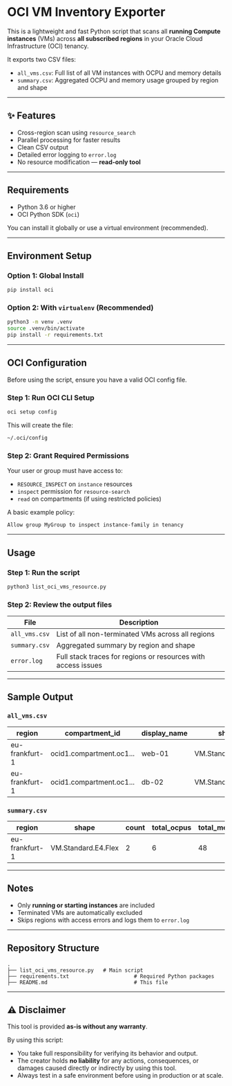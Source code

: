 # OCI VM Inventory Exporter

This is a lightweight and fast Python script that scans all **running Compute instances** (VMs) across **all subscribed regions** in your Oracle Cloud Infrastructure (OCI) tenancy.

It exports two CSV files:

* `all_vms.csv`: Full list of all VM instances with OCPU and memory details
* `summary.csv`: Aggregated OCPU and memory usage grouped by region and shape

---

## ✨ Features

* Cross-region scan using `resource_search`
* Parallel processing for faster results
* Clean CSV output
* Detailed error logging to `error.log`
* No resource modification — **read-only tool**

---

## Requirements

* Python 3.6 or higher
* OCI Python SDK (`oci`)

You can install it globally or use a virtual environment (recommended).

---

## Environment Setup

### Option 1: Global Install

```bash
pip install oci
```

### Option 2: With `virtualenv` (Recommended)

```bash
python3 -m venv .venv
source .venv/bin/activate
pip install -r requirements.txt
```

---

## OCI Configuration

Before using the script, ensure you have a valid OCI config file.

### Step 1: Run OCI CLI Setup

```bash
oci setup config
```

This will create the file:

```bash
~/.oci/config
```

### Step 2: Grant Required Permissions

Your user or group must have access to:

* `RESOURCE_INSPECT` on `instance` resources
* `inspect` permission for `resource-search`
* `read` on compartments (if using restricted policies)

A basic example policy:

```
Allow group MyGroup to inspect instance-family in tenancy
```

---

## Usage

### Step 1: Run the script

```bash
python3 list_oci_vms_resource.py
```

### Step 2: Review the output files

| File          | Description                                                   |
| ------------- | ------------------------------------------------------------- |
| `all_vms.csv` | List of all non-terminated VMs across all regions             |
| `summary.csv` | Aggregated summary by region and shape                        |
| `error.log`   | Full stack traces for regions or resources with access issues |

---

## Sample Output

### `all_vms.csv`

| region         | compartment\_id          | display\_name | shape               | ocpus | memory | availability\_domain |
| -------------- | ------------------------ | ------------- | ------------------- | ----- | ------ | -------------------- |
| eu-frankfurt-1 | ocid1.compartment.oc1... | web-01        | VM.Standard.E4.Flex | 2     | 16     | EU-FRANKFURT-1-AD-1  |
| eu-frankfurt-1 | ocid1.compartment.oc1... | db-02         | VM.Standard.E4.Flex | 4     | 32     | EU-FRANKFURT-1-AD-2  |

### `summary.csv`

| region         | shape               | count | total\_ocpus | total\_memory\_gb |
| -------------- | ------------------- | ----- | ------------ | ----------------- |
| eu-frankfurt-1 | VM.Standard.E4.Flex | 2     | 6            | 48                |

---

## Notes

* Only **running or starting instances** are included
* Terminated VMs are automatically excluded
* Skips regions with access errors and logs them to `error.log`

---

## Repository Structure

```text
.
├── list_oci_vms_resource.py   # Main script
├── requirements.txt                     # Required Python packages
├── README.md                            # This file
```

---

## ⚠️ Disclaimer

This tool is provided **as-is without any warranty**.

By using this script:

* You take full responsibility for verifying its behavior and output.
* The creator holds **no liability** for any actions, consequences, or damages caused directly or indirectly by using this tool.
* Always test in a safe environment before using in production or at scale.
